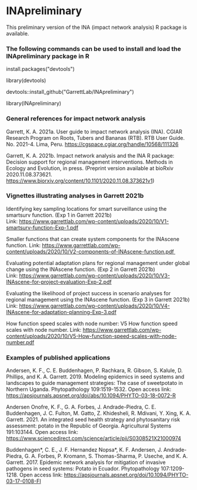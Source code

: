 # INApreliminary

This preliminary version of the INA (impact network analysis) R package is available.

### The following commands can be used to install and load the INApreliminary package in R

install.packages("devtools")

library(devtools)

devtools::install_github("GarrettLab/INApreliminary")

library(INApreliminary)

### General references for impact network analysis

Garrett, K. A. 2021a. User guide to impact network analysis (INA). CGIAR Research Program on Roots, Tubers and Bananas (RTB). RTB User Guide. No. 2021-4. Lima, Peru. https://cgspace.cgiar.org/handle/10568/111326

Garrett, K. A. 2021b. Impact network analysis and the INA R package: Decision support for regional management interventions. Methods in Ecology and Evolution, in press. (Preprint version available at bioRxiv 2020.11.08.373621. https://www.biorxiv.org/content/10.1101/2020.11.08.373621v1)

### Vignettes illustrating analyses in Garrett 2021b

Identifying key sampling locations for smart surveillance using the smartsurv function. (Exp 1 in Garrett 2021b) Link: https://www.garrettlab.com/wp-content/uploads/2020/10/V1-smartsurv-function-Exp-1.pdf 

Smaller functions that can create system components for the INAscene function. Link: https://www.garrettlab.com/wp-content/uploads/2020/10/V2-components-of-INAscene-function.pdf 

Evaluating potential adaptation plans for regional management under global change using the INAscene function. (Exp 2 in Garrett 2021b) Link: https://www.garrettlab.com/wp-content/uploads/2020/10/V3-INAscene-for-project-evaluation-Exp-2.pdf 

Evaluating the likelihood of project success in scenario analyses for regional management using the INAscene function. (Exp 3 in Garrett 2021b) Link: https://www.garrettlab.com/wp-content/uploads/2020/10/V4-INAscene-for-adaptation-planning-Exp-3.pdf

How function speed scales with node number: V5 How function speed scales with node number. Link: https://www.garrettlab.com/wp-content/uploads/2020/10/V5-How-function-speed-scales-with-node-number.pdf

### Examples of published applications

Andersen, K. F., C. E. Buddenhagen, P. Rachkara, R. Gibson, S. Kalule, D. Phillips, and K. A. Garrett. 2019. Modeling epidemics in seed systems and landscapes to guide management strategies: The case of sweetpotato in Northern Uganda. Phytopathology 109:1519-1532. Open access link: https://apsjournals.apsnet.org/doi/abs/10.1094/PHYTO-03-18-0072-R 

Andersen Onofre, K. F., G. A. Forbes, J. Andrade-Piedra, C. E. Buddenhagen, J. C. Fulton, M. Gatto, Z. Khidesheli, R. Mdivani, Y. Xing, K. A. Garrett. 2021. An integrated seed health strategy and phytosanitary risk assessment: potato in the Republic of Georgia. Agricultural Systems 191:103144. Open access link: https://www.sciencedirect.com/science/article/pii/S0308521X21000974

Buddenhagen*, C. E.,  J. F. Hernandez Nopsa*, K. F. Andersen, J. Andrade-Piedra, G. A. Forbes, P. Kromann, S. Thomas-Sharma, P. Useche, and K. A. Garrett. 2017. Epidemic network analysis for mitigation of invasive pathogens in seed systems: Potato in Ecuador.  Phytopathology 107:1209-1218. Open access link: https://apsjournals.apsnet.org/doi/10.1094/PHYTO-03-17-0108-FI


